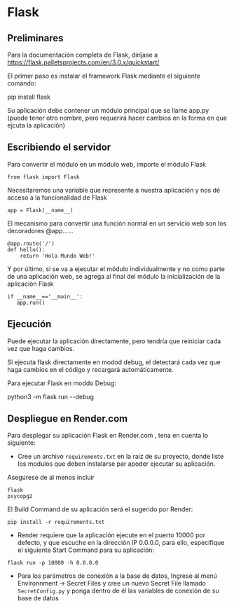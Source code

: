 # Flask


## Preliminares

Para la documentación completa de Flask, diríjase a https://flask.palletsprojects.com/en/3.0.x/quickstart/

El primer paso es instalar el framework Flask mediante el siguiente comando:

  pip install flask

Su aplicación debe contener un módulo principal que se llame app.py (puede tener otro nombre, pero requerirá hacer cambios en la forma en que ejcuta la aplicación)

## Escribiendo el servidor

Para convertir el módulo en un módulo web, importe el módulo Flask

```
from flask import Flask    
```

Necesitaremos una variable que represente a nuestra aplicación y nos dé acceso a la funcionalidad de Flask 

```
app = Flask(__name__)     
```

El mecanismo para convertir una función normal en un servicio web son los decoradores @app......

```
@app.route('/')      
def hello():
    return 'Hola Mundo Web!'
```

Y por último, si se va a ejecutar el módulo individualmente y no como parte de una aplicación web, se agrega 
al final del módulo la inicialización de la aplicación Flask

```
if __name__=='__main__':
   app.run()
```

## Ejecución

Puede ejecutar la aplicación directamente, pero tendría que reiniciar cada vez que haga cambios.

Si ejecuta flask directamente en modod debug, el detectará cada vez que haga cambios en el código
y recargará automáticamente.

Para ejecutar Flask en moddo Debug:

python3 -m flask run --debug

## Despliegue en Render.com

Para desplegar su aplicación Flask en Render.com , tena en cuenta lo siguiente:

- Cree un archivo `requirements.txt` en la raiz de su proyecto, donde liste los modulos que deben instalarse par apoder ejecutar su aplicación.

Asegúrese de al menos incluir

```
flask
psycopg2
```

El Build Command de su aplicación será el sugerido por Render:

```
pip install -r requirements.txt
```      

- Render requiere que la aplicación ejecute en el puerto 10000 por defecto, y que escuche en la dirección IP 0.0.0.0, para ello, especifique el siguiente Start Command para su aplicación:

```
flask run -p 10000 -h 0.0.0.0
```

- Para los parámetros de conexión a la base de datos, Ingrese al menú Environnment -> Secret Files y cree un nuevo Secret File llamado `SecretConfig.py` y ponga dentro de él las variables de conexión de su base de datos 
